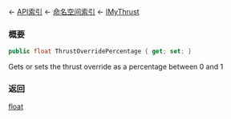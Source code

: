 ← [API索引](Api-Index) ← [命名空间索引](Namespace-Index) ← [IMyThrust](Sandbox.ModAPI.Ingame.IMyThrust)

### 概要

```csharp
public float ThrustOverridePercentage { get; set; }
```

Gets or sets the thrust override as a percentage between 0 and 1

### 返回

[float](https://docs.microsoft.com/en-us/dotnet/api/System.Single?view=netframework-4.6)

